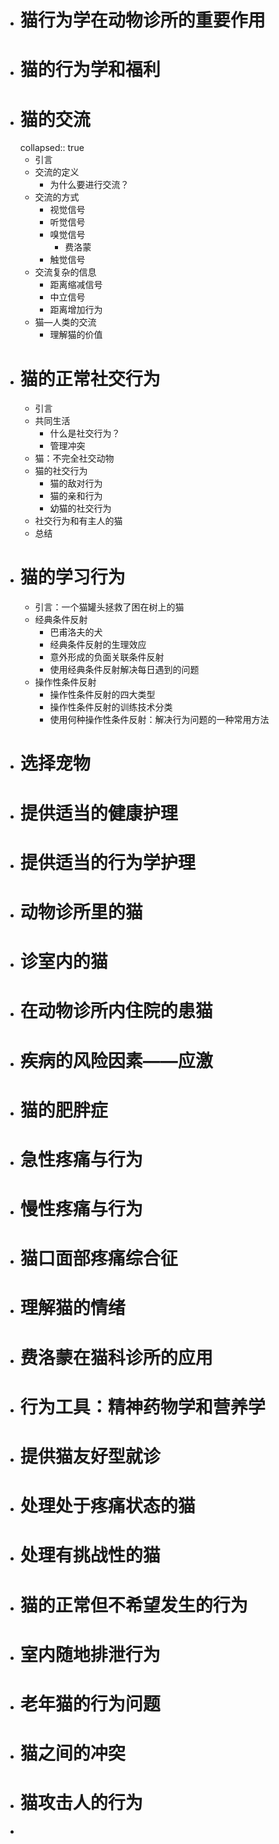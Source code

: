 - # 猫行为学在动物诊所的重要作用
- # 猫的行为学和福利
- # 猫的交流
  collapsed:: true
	- 引言
	- 交流的定义
		- 为什么要进行交流？
	- 交流的方式
		- 视觉信号
		- 听觉信号
		- 嗅觉信号
			- 费洛蒙
		- 触觉信号
	- 交流复杂的信息
		- 距离缩减信号
		- 中立信号
		- 距离增加行为
	- 猫—人类的交流
		- 理解猫的价值
- # 猫的正常社交行为
	- 引言
	- 共同生活
		- 什么是社交行为？
		- 管理冲突
	- 猫：不完全社交动物
	- 猫的社交行为
		- 猫的敌对行为
		- 猫的亲和行为
		- 幼猫的社交行为
	- 社交行为和有主人的猫
	- 总结
- # 猫的学习行为
	- 引言：一个猫罐头拯救了困在树上的猫
	- 经典条件反射
		- 巴甫洛夫的犬
		- 经典条件反射的生理效应
		- 意外形成的负面关联条件反射
		- 使用经典条件反射解决每日遇到的问题
	- 操作性条件反射
		- 操作性条件反射的四大类型
		- 操作性条件反射的训练技术分类
		- 使用何种操作性条件反射：解决行为问题的一种常用方法
- # 选择宠物
- # 提供适当的健康护理
- # 提供适当的行为学护理
- # 动物诊所里的猫
- # 诊室内的猫
- # 在动物诊所内住院的患猫
- # 疾病的风险因素——应激
- # 猫的肥胖症
- # 急性疼痛与行为
- # 慢性疼痛与行为
- # 猫口面部疼痛综合征
- # 理解猫的情绪
- # 费洛蒙在猫科诊所的应用
- # 行为工具：精神药物学和营养学
- # 提供猫友好型就诊
- # 处理处于疼痛状态的猫
- # 处理有挑战性的猫
- # 猫的正常但不希望发生的行为
- # 室内随地排泄行为
- # 老年猫的行为问题
- # 猫之间的冲突
- # 猫攻击人的行为
-